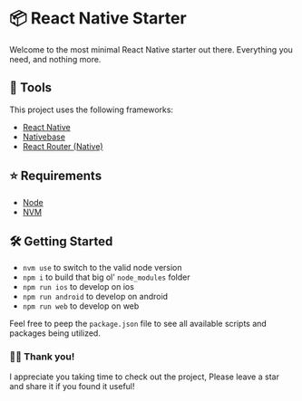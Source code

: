 # 📦 React Native Starter
Welcome to the most minimal React Native starter out there. Everything you need, and nothing more.

## 🧰 Tools
This project uses the following frameworks:

- [React Native](https://reactnative.dev/)
- [Nativebase](https://nativebase.io/)
- [React Router (Native)](https://reactrouter.com/en/main)

## ⭐️ Requirements
- [Node](https://nodejs.org/en/)
- [NVM](https://github.com/nvm-sh/nvm)

## 🛠 Getting Started
- `nvm use` to switch to the valid node version
- `npm i` to build that big ol' `node_modules` folder
- `npm run ios` to develop on ios
- `npm run android` to develop on android
- `npm run web` to develop on web

Feel free to peep the `package.json` file to see all available scripts and packages being utilized.

### 👋🏻 Thank you!
I appreciate you taking time to check out the project, Please leave a star and share it if you found it useful!
